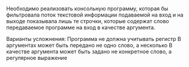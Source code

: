Необходимо реализовать консольную программу, которая бы фильтровала поток текстовой информации подаваемой на вход и на выходе показывала лишь те строчки, которые содержат слово передаваемое программе на вход в качестве аргумента.

Варианты усложнения:
Программа не должна учитывать регистр
В аргументах может быть передано не одно слово, а несколько
В качестве аргумента может быть задано не конкретное слово, а регулярное выражение